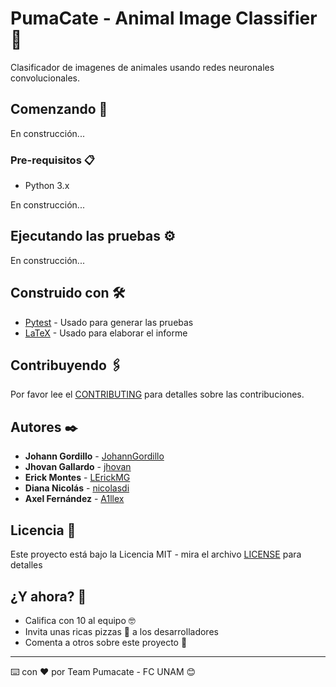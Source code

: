 # PumaCate - Animal Image Classifier :elephant:

Clasificador de imagenes de animales usando redes neuronales convolucionales.

## Comenzando 🚀

En construcción...

### Pre-requisitos 📋

* Python 3.x

En construcción...

## Ejecutando las pruebas ⚙️

En construcción...

## Construido con 🛠️

* [Pytest](https://docs.pytest.org/en/latest/) - Usado para generar las pruebas
* [LaTeX](https://www.latex-project.org/) - Usado para elaborar el informe

## Contribuyendo 🖇️

Por favor lee el [CONTRIBUTING](CONTRIBUTING.md) para detalles
sobre las contribuciones.

## Autores ✒️

* **Johann Gordillo** - [JohannGordillo](https://github.com/JohannGordillo)
* **Jhovan Gallardo** - [jhovan](https://github.com/jhovan)
* **Erick Montes** - [LErickMG](https://github.com/LErickMG)
* **Diana Nicolás** - [nicolasdi](https://github.com/nicolasdi)
* **Axel Fernández** - [A1llex](https://github.com/A1llex)

## Licencia 📄

Este proyecto está bajo la Licencia MIT - mira el archivo [LICENSE](LICENSE) para detalles

## ¿Y ahora? 🎁

* Califica con 10 al equipo 🤓
* Invita unas ricas pizzas :pizza: a los desarrolladores
* Comenta a otros sobre este proyecto 📢

---
⌨️ con ❤️ por Team Pumacate - FC UNAM 😊
